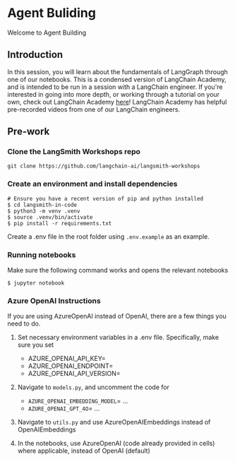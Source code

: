 # Agent Buliding

Welcome to Agent Building

## Introduction
In this session, you will learn about the fundamentals of LangGraph through one of our notebooks. This is a condensed version of LangChain Academy, and is intended to be run in a session with a LangChain engineer. If you're interested in going into more depth, or working through a tutorial on your own, check out LangChain Academy [here](https://academy.langchain.com/courses/intro-to-langgraph)! LangChain Academy has helpful pre-recorded videos from one of our LangChain engineers.

## Pre-work

### Clone the LangSmith Workshops repo
```
git clone https://github.com/langchain-ai/langsmith-workshops
```

### Create an environment and install dependencies  
```
# Ensure you have a recent version of pip and python installed
$ cd langsmith-in-code
$ python3 -m venv .venv
$ source .venv/bin/activate
$ pip install -r requirements.txt
```

 Create a .env file in the root folder using ```.env.example``` as an example.

### Running notebooks
Make sure the following command works and opens the relevant notebooks
```
$ jupyter notebook
```

### Azure OpenAI Instructions

If you are using AzureOpenAI instead of OpenAI, there are a few things you need to do.

1. Set necessary environment variables in a .env file. Specifically, make sure you set
    - AZURE_OPENAI_API_KEY=
    - AZURE_OPENAI_ENDPOINT=
    - AZURE_OPENAI_API_VERSION=

2. Navigate to `models.py`, and uncomment the code for 
    - `AZURE_OPENAI_EMBEDDING_MODEL`= ...
    - `AZURE_OPENAI_GPT_4O`= ...

3. Navigate to `utils.py` and use AzureOpenAIEmbeddings instead of OpenAIEmbeddings

4. In the notebooks, use AzureOpenAI (code already provided in cells) where applicable, instead of OpenAI (default)